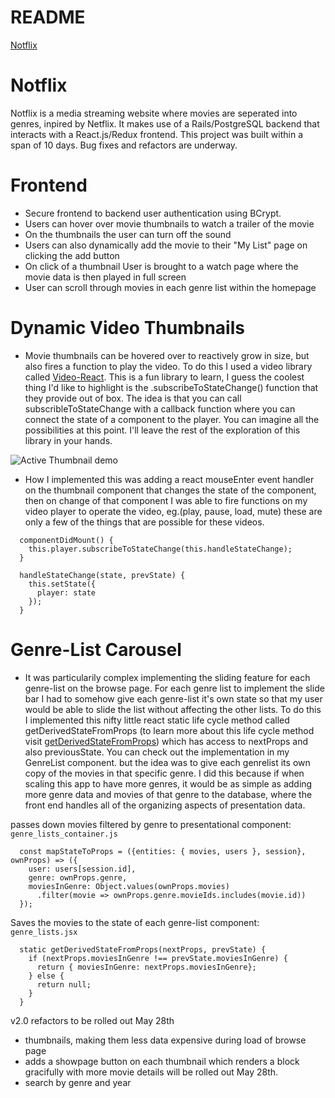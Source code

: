 # README
[Notflix](https://not-flix.herokuapp.com/#/)

# Notflix 
Notflix is a media streaming website where movies are seperated into genres, inpired by Netflix. It makes use of a Rails/PostgreSQL backend that interacts with a React.js/Redux frontend.
This project was built within a span of 10 days.
Bug fixes and refactors are underway.

# Frontend
* Secure frontend to backend user authentication using BCrypt.
* Users can hover over movie thumbnails to watch a trailer of the movie
* On the thumbnails the user can turn off the sound
* Users can also dynamically add the movie to their "My List" page on clicking the add button
* On click of a thumbnail User is brought to a watch page where the movie data is then played in full screen
* User can scroll through movies in each genre list within the homepage

# Dynamic Video Thumbnails
* Movie thumbnails can be hovered over to reactively grow in size, but also fires a function to play the video. To do this I used a video library called [Video-React](https://video-react.js.org/). This is a fun library to learn, I guess the coolest thing I'd like to highlight is the .subscribeToStateChange() function that they provide out of box. The idea is that you can call subscribleToStateChange with a callback function where you can connect the state of a component to the player. You can imagine all the possibilities at this point. I'll leave the rest of the exploration of this library in your hands. 

![Active Thumbnail demo](https://github.com/macandrew6/NotFlix/blob/master/docs/images/thumbnail.png)

* How I implemented this was adding a react mouseEnter event handler on the thumbnail component that changes the state of the component, then on change of that component I was able to fire functions on my video player to operate the video, eg.(play, pause, load, mute) these are only a few of the things that are possible for these videos.
```
  componentDidMount() {
    this.player.subscribeToStateChange(this.handleStateChange);
  }

  handleStateChange(state, prevState) {
    this.setState({
      player: state
    });
  }
```

# Genre-List Carousel
* It was particularily complex implementing the sliding feature for each genre-list on the browse page. For each genre list to implement the slide bar I had to somehow give each genre-list it's own state so that my user would be able to slide the list without affecting the other lists. To do this I implemented this nifty little react static life cycle method called getDerivedStateFromProps (to learn more about this life cycle method visit [getDerivedStateFromProps](https://reactjs.org/docs/react-component.html#static-getderivedstatefromprops)) which has access to nextProps and also previousState. You can check out the implementation in my GenreList component. but the idea was to give each genrelist its own copy of the movies in that specific genre. I did this because if when scaling this app to have more genres, it would be as simple as adding more genre data and movies of that genre to the database, where the front end handles all of the organizing aspects of presentation data.

passes down movies filtered by genre to presentational component:
`genre_lists_container.js`
```
  const mapStateToProps = ({entities: { movies, users }, session}, ownProps) => ({
    user: users[session.id],
    genre: ownProps.genre,
    moviesInGenre: Object.values(ownProps.movies)
      .filter(movie => ownProps.genre.movieIds.includes(movie.id))
  });
```
Saves the movies to the state of each genre-list component:
`genre_lists.jsx`
```
  static getDerivedStateFromProps(nextProps, prevState) {
    if (nextProps.moviesInGenre !== prevState.moviesInGenre) {
      return { moviesInGenre: nextProps.moviesInGenre};
    } else {
      return null;
    }
  }
```

<!-- ![Genre List carousel demo](doc/clip/genre-corousel-demo.mp4/) -->

v2.0 refactors to be rolled out May 28th 
* thumbnails, making them less data expensive during load of browse page
* adds a showpage button on each thumbnail which renders a block gracifully with more movie details will be rolled out May 28th. 
* search by genre and year